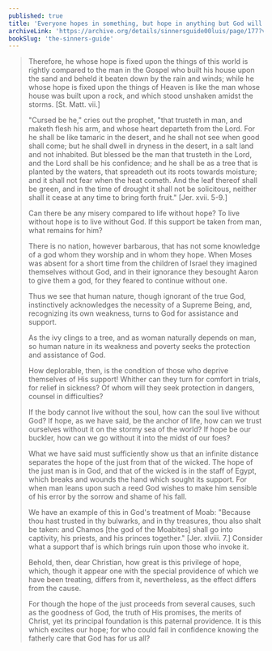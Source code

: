 ```yaml
---
published: true
title: 'Everyone hopes in something, but hope in anything but God will fail us'
archiveLink: 'https://archive.org/details/sinnersguide00luis/page/177?view=theater'
bookSlug: 'the-sinners-guide'
---
```


> Therefore, he whose hope is fixed upon the things of this world is rightly compared to the man in the Gospel who built his house upon the sand and beheld it beaten down by the rain and winds; while he whose hope is fixed upon the things of Heaven is like the man whose house was built upon a rock, and which stood unshaken amidst the storms. [St. Matt. vii.]
> 
> "Cursed be he," cries out the prophet, "that trusteth in man, and maketh flesh his arm, and whose heart departeth from the Lord. For he shall be like tamaric in the desert, and he shall not see when good shall come; but he shall dwell in dryness in the desert, in a salt land and not inhabited. But blessed be the man that trusteth in the Lord, and the Lord shall be his confidence; and he shall be as a tree that is planted by the waters, that spreadeth out its roots towards moisture; and it shall not fear when the heat cometh. And the leaf thereof shall be green, and in the time of drought it shall not be solicitous, neither shall it cease at any time to bring forth fruit." [Jer. xvii. 5-9.]
> 
> Can there be any misery compared to life without hope? To live without hope is to live without God. If this support be taken from man, what remains for him?
> 
> There is no nation, however barbarous, that has not some knowledge of a god whom they worship and in whom they hope. When Moses was absent for a short time from the children of Israel they imagined themselves without God, and in their ignorance they besought Aaron to give them a god, for they feared to continue without one.
> 
> Thus we see that human nature, though ignorant of the true God, instinctively acknowledges the necessity of a Supreme Being, and, recognizing its own weakness, turns to God for assistance and support.
> 
> As the ivy clings to a tree, and as woman naturally depends on man, so human nature in its weakness and poverty seeks the protection and assistance of God.
> 
> How deplorable, then, is the condition of those who deprive themselves of His support! Whither can they turn for comfort in trials, for relief in sickness? Of whom will they seek protection in dangers, counsel in difficulties?
> 
> If the body cannot live without the soul, how can the soul live without God? If hope, as we have said, be the anchor of life, how can we trust ourselves without it on the stormy sea of the world? If hope be our buckler, how can we go without it into the midst of our foes?
> 
> What we have said must sufficiently show us that an infinite distance separates the hope of the just from that of the wicked. The hope of the just man is in God, and that of the wicked is in the staff of Egypt, which breaks and wounds the hand which sought its support. For when man leans upon such a reed God wishes to make him sensible of his error by the sorrow and shame of his fall.
> 
> We have an example of this in God's treatment of Moab: "Because thou hast trusted in thy bulwarks, and in thy treasures, thou also shalt be taken: and Chamos [the god of the Moabites] shall go into captivity, his priests, and his princes together." [Jer. xlviii. 7.] Consider what a support thaf is which brings ruin upon those who invoke it.
> 
> Behold, then, dear Christian, how great is this privilege of hope, which, though it appear one with the special providence of which we have been treating, differs from it, nevertheless, as the effect differs from the cause.
> 
> For though the hope of the just proceeds from several causes, such as the goodness of God, the truth of His promises, the merits of Christ, yet its principal foundation is this paternal providence. It is this which excites our hope; for who could fail in confidence knowing the fatherly care that God has for us all?

